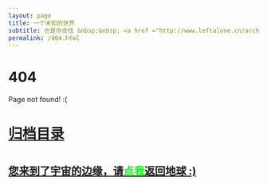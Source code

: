 ```yaml
---
layout: page
title: 一个未知的世界
subtitle: 也是你会找 &nbsp;&nbsp; <a href ="http://www.leftalone.cn/arch.html">架构</a>&nbsp;&nbsp; <a href ="http://www.leftalone.cn/life.html">生活故事</a>&nbsp;&nbsp; <a href ="http://www.leftalone.cn/jvm.html">JVM</a>&nbsp;&nbsp; <a href ="http://www.leftalone.cn/spring-boot.html">Spring Boot</a>&nbsp;&nbsp; <a href ="http://www.leftalone.cn/spring-cloud.html">Spring Cloud</a>
permalink: /404.html
---
```


# 404

Page not found! :(

<h1><a href ="http://www.leftalone.cn/archives.html">归档目录</a><h1>

<h2><a href="http://www.leftalone.cn/archives.html">您来到了宇宙的边缘，请<span style="color:#00FF00">点我</span>返回地球 :)</a></h2>
